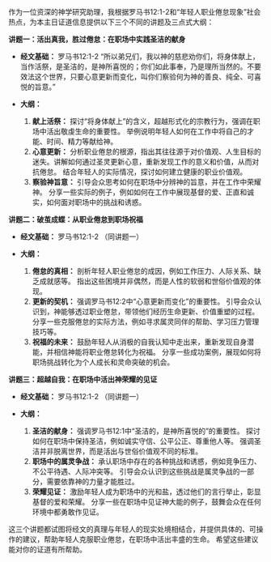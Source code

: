 作为一位资深的神学研究助理，我根据罗马书12:1-2和“年轻人职业倦怠现象”社会热点，为本主日证道信息提供以下三个不同的讲题及三点式大纲：


**讲题一：活出真我，胜过倦怠：在职场中实践圣洁的献身**

* **经文基础：** 罗马书12:1-2  “所以弟兄们，我以神的慈悲劝你们，将身体献上，当作活祭，是圣洁的，是神所喜悦的；你们如此事奉，乃是理所当然的。不要效法这个世界，只要心意更新而变化，叫你们察验何为神的善良、纯全、可喜悦的旨意。”

* **大纲：**
    1. **献上活祭：**  探讨“将身体献上”的含义，超越形式化的宗教行为，强调在职场中活出敬虔生命的重要性。  举例说明年轻人如何在工作中将自己的才能、时间、精力等献给神。
    2. **心意更新：**  分析职业倦怠的根源，指出其往往源于对价值观、人生目标的迷失。讲解如何通过圣灵更新心意，重新发现工作的意义和价值，从而对抗倦怠。  结合年轻人的实际情况，探讨如何建立健康的职业价值观。
    3. **察验神旨意：**  引导会众思考如何在职场中分辨神的旨意，并在工作中荣耀神。  分享一些实际的例子，例如如何在工作中展现基督的爱、正直和诚实，如何面对职场中的挑战和诱惑。


**讲题二：破茧成蝶：从职业倦怠到职场祝福**

* **经文基础：** 罗马书12:1-2  （同讲题一）

* **大纲：**
    1. **倦怠的真相：**  剖析年轻人职业倦怠的成因，例如工作压力、人际关系、缺乏成就感等。  指出这些困境并非偶然，而是人性的软弱和世俗价值观的体现。
    2. **更新的契机：**  强调罗马书12:2中“心意更新而变化”的重要性。  引导会众认识到，神能够透过职业倦怠，带领他们经历生命更新、价值重塑的过程。  分享一些克服倦怠的实际方法，例如寻求属灵同伴的帮助、学习压力管理技巧等。
    3. **祝福的未来：**  鼓励年轻人从消极的自我认知中走出来，重新发现自身潜能，并相信神能将职业倦怠转化为祝福。  分享一些成功案例，展现如何将职场挑战转化为个人成长和灵命突破的机会。


**讲题三：超越自我：在职场中活出神荣耀的见证**

* **经文基础：** 罗马书12:1-2  （同讲题一）

* **大纲：**
    1. **圣洁的献身：**  强调罗马书12:1中“圣洁的，是神所喜悦的”的重要性。  探讨如何在职场中保持圣洁，例如诚实守信、公平公正、尊重他人等。  强调圣洁并非脱离世界，而是活出与世俗价值观不同的标准。
    2. **职场中的属灵争战：**  承认职场中存在的各种挑战和诱惑，例如竞争压力、不公平待遇、人际冲突等。  引导会众认识到这些挑战是属灵争战的一部分，需要依靠神的力量才能胜过。
    3. **荣耀见证：**  激励年轻人成为职场中的光和盐，透过他们的言行举止，彰显基督的爱和荣耀。  分享一些在职场中见证神大能的例子，鼓舞会众在任何环境中都勇敢作见证。


这三个讲题都试图将经文的真理与年轻人的现实处境相结合，并提供具体的、可操作的建议，帮助年轻人克服职业倦怠，在职场中活出丰盛的生命。  希望这些建议能对你的证道有所帮助。

